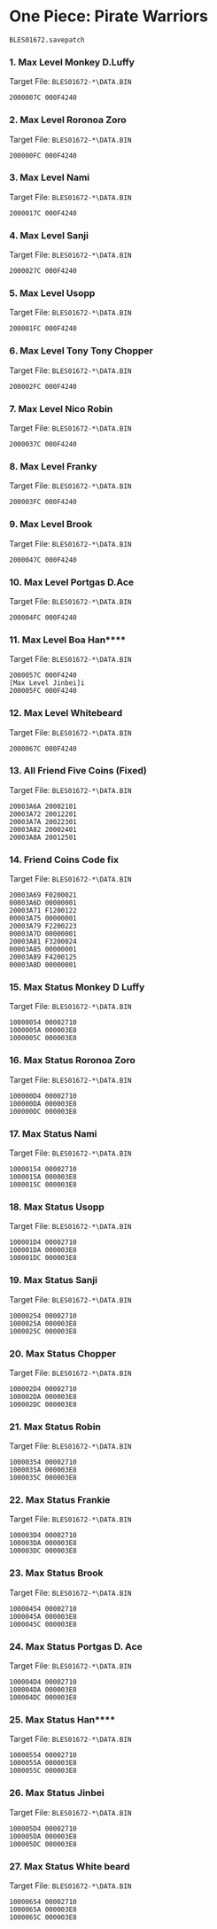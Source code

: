 #  One Piece: Pirate Warriors 

`BLES01672.savepatch`

### 1. Max Level Monkey D.Luffy

Target File: `BLES01672-*\DATA.BIN`

```
2000007C 000F4240
```

### 2. Max Level Roronoa Zoro

Target File: `BLES01672-*\DATA.BIN`

```
200000FC 000F4240
```

### 3. Max Level Nami

Target File: `BLES01672-*\DATA.BIN`

```
2000017C 000F4240
```

### 4. Max Level Sanji

Target File: `BLES01672-*\DATA.BIN`

```
2000027C 000F4240
```

### 5. Max Level Usopp

Target File: `BLES01672-*\DATA.BIN`

```
200001FC 000F4240
```

### 6. Max Level Tony Tony Chopper

Target File: `BLES01672-*\DATA.BIN`

```
200002FC 000F4240
```

### 7. Max Level Nico Robin

Target File: `BLES01672-*\DATA.BIN`

```
2000037C 000F4240
```

### 8. Max Level Franky

Target File: `BLES01672-*\DATA.BIN`

```
200003FC 000F4240
```

### 9. Max Level Brook

Target File: `BLES01672-*\DATA.BIN`

```
2000047C 000F4240
```

### 10. Max Level Portgas D.Ace

Target File: `BLES01672-*\DATA.BIN`

```
200004FC 000F4240
```

### 11. Max Level Boa Han****

Target File: `BLES01672-*\DATA.BIN`

```
2000057C 000F4240
[Max Level Jinbei]i
200005FC 000F4240
```

### 12. Max Level Whitebeard 

Target File: `BLES01672-*\DATA.BIN`

```
2000067C 000F4240
```

### 13. All Friend Five Coins (Fixed)

Target File: `BLES01672-*\DATA.BIN`

```
20003A6A 20002101
20003A72 20012201
20003A7A 20022301
20003A82 20002401
20003A8A 20012501
```

### 14. Friend Coins Code fix

Target File: `BLES01672-*\DATA.BIN`

```
20003A69 F0200021
00003A6D 00000001
20003A71 F1200122
00003A75 00000001
20003A79 F2200223
00003A7D 00000001
20003A81 F3200024
00003A85 00000001
20003A89 F4200125
00003A8D 00000001
```

### 15. Max Status Monkey D Luffy

Target File: `BLES01672-*\DATA.BIN`

```
10000054 00002710
1000005A 000003E8
1000005C 000003E8
```

### 16. Max Status Roronoa Zoro 

Target File: `BLES01672-*\DATA.BIN`

```
100000D4 00002710
100000DA 000003E8
100000DC 000003E8
```

### 17. Max Status Nami

Target File: `BLES01672-*\DATA.BIN`

```
10000154 00002710
1000015A 000003E8
1000015C 000003E8
```

### 18. Max Status Usopp

Target File: `BLES01672-*\DATA.BIN`

```
100001D4 00002710
100001DA 000003E8
100001DC 000003E8
```

### 19. Max Status Sanji

Target File: `BLES01672-*\DATA.BIN`

```
10000254 00002710
1000025A 000003E8
1000025C 000003E8
```

### 20. Max Status Chopper

Target File: `BLES01672-*\DATA.BIN`

```
100002D4 00002710
100002DA 000003E8
100002DC 000003E8
```

### 21. Max Status Robin

Target File: `BLES01672-*\DATA.BIN`

```
10000354 00002710
1000035A 000003E8
1000035C 000003E8
```

### 22. Max Status Frankie

Target File: `BLES01672-*\DATA.BIN`

```
100003D4 00002710
100003DA 000003E8
100003DC 000003E8
```

### 23. Max Status Brook

Target File: `BLES01672-*\DATA.BIN`

```
10000454 00002710
1000045A 000003E8
1000045C 000003E8
```

### 24. Max Status Portgas D. Ace

Target File: `BLES01672-*\DATA.BIN`

```
100004D4 00002710
100004DA 000003E8
100004DC 000003E8
```

### 25. Max Status Han****

Target File: `BLES01672-*\DATA.BIN`

```
10000554 00002710
1000055A 000003E8
1000055C 000003E8
```

### 26. Max Status Jinbei

Target File: `BLES01672-*\DATA.BIN`

```
100005D4 00002710
100005DA 000003E8
100005DC 000003E8
```

### 27. Max Status White beard

Target File: `BLES01672-*\DATA.BIN`

```
10000654 00002710
1000065A 000003E8
1000065C 000003E8
```

